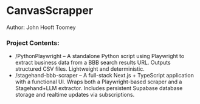 # CanvasScrapper

Author: John Hooft Toomey

### Project Contents:
- /PythonPlaywright – A standalone Python script using Playwright to extract business data from a BBB search results URL. Outputs structured CSV files. Lightweight and deterministic.
- /stagehand-bbb-scraper – A full-stack Next.js + TypeScript application with a functional UI. Wraps both a Playwright-based scraper and a Stagehand+LLM extractor. Includes persistent Supabase database storage and realtime updates via subscriptions.